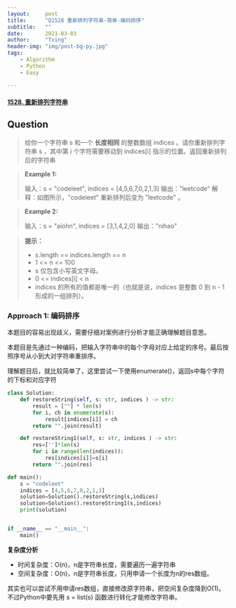 ```yaml
---
layout:     post
title:      "Q1528 重新排列字符串-简单-编码排序"
subtitle:   ""
date:       2021-03-03
author:     "Txing"
header-img: "img/post-bg-py.jpg"
tags:
    - Algorithm
    - Python
    - Easy

---
```


#### [1528. 重新排列字符串](https://leetcode-cn.com/problems/shuffle-string/)

## Question

> 给你一个字符串 s 和一个 **长度相同** 的整数数组 indices 。请你重新排列字符串 s ，其中第 i 个字符需要移动到 indices[i] 指示的位置。返回重新排列后的字符串
>

> **Example 1:**
>
> 输入：s = "codeleet", indices = [4,5,6,7,0,2,1,3]
> 输出："leetcode"
> 解释：如图所示，"codeleet" 重新排列后变为 "leetcode" 。

> **Example 2:**
>
> 输入：s = "aiohn", indices = [3,1,4,2,0]
> 输出："nihao"

> **提示：**
>
> - s.length == indices.length == n
> - 1 <= n <= 100
> - s 仅包含小写英文字母。
> - 0 <= indices[i] < n
> - indices 的所有的值都是唯一的（也就是说，indices 是整数 0 到 n - 1 形成的一组排列）。

### Approach 1: 编码排序

本题目的容易出现歧义，需要仔细对案例进行分析才能正确理解题目意思。

本题目是先通过一种编码，把输入字符串中的每个字母对应上给定的序号。最后按照序号从小到大对字符串重排序。

理解题目后，就比较简单了，这里尝试一下使用enumerate()，返回s中每个字符的下标和对应字符


```python
class Solution:
    def restoreString(self, s: str, indices ) -> str:
        result = [""] * len(s)
        for i, ch in enumerate(s):
            result[indices[i]] = ch
        return "".join(result)

    def restoreString1(self, s: str, indices ) -> str:
        res=['']*len(s)
        for i in range(len(indices)):
            res[indices[i]]=s[i]
        return "".join(res)

def main():
    s = "codeleet"
    indices = [4,5,6,7,0,2,1,3]
    solution=Solution().restoreString(s,indices)
    solution=Solution().restoreString1(s,indices)
    print(solution)


if __name__ == "__main__":
    main()
```

**复杂度分析**

- 时间复杂度：O(n)，n是字符串长度，需要遍历一遍字符串
- 空间复杂度：O(n)，n是字符串长度，只用申请一个长度为n的res数组。

其实也可以尝试不用申请res数组，直接修改原字符串，把空间复杂度降到O(1)。不过Python中要先用 s = list(s) 函数进行转化才能修改字符串。